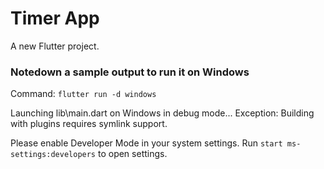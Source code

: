# Timer App

A new Flutter project.

### Notedown a sample output to run it on Windows
Command: `flutter run -d windows`

Launching lib\main.dart on Windows in debug mode...
Exception: Building with plugins requires symlink support.

Please enable Developer Mode in your system settings. Run
  `start ms-settings:developers`
to open settings.
